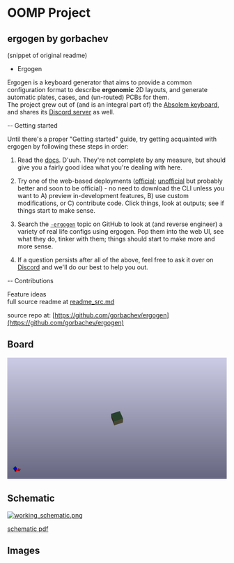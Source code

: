 # OOMP Project  
## ergogen  by gorbachev  
  
(snippet of original readme)  
  
- Ergogen  
  
Ergogen is a keyboard generator that aims to provide a common configuration format to describe **ergonomic** 2D layouts, and generate automatic plates, cases, and (un-routed) PCBs for them.  
The project grew out of (and is an integral part of) the [Absolem keyboard](https://zealot.hu/absolem), and shares its [Discord server](https://discord.gg/nbKcAZB) as well.  
  
-- Getting started  
  
Until there's a proper "Getting started" guide, try getting acquainted with ergogen by following these steps in order:  
  
1. Read the [docs](https://docs.ergogen.xyz). D'uuh. They're not complete by any measure, but should give you a fairly good idea what you're dealing with here.  
  
1. Try one of the web-based deployments ([official](https://ergogen.xyz); [unofficial](https://ergogen.cache.works/) but probably better and soon to be official) - no need to download the CLI unless you want to A) preview in-development features, B) use custom modifications, or C) contribute code. Click things, look at outputs; see if things start to make sense.  
  
1. Search the [`-ergogen`](https://github.com/topics/ergogen) topic on GitHub to look at (and reverse engineer) a variety of real life configs using ergogen. Pop them into the web UI, see what they do, tinker with them; things should start to make more and more sense.  
  
1. If a question persists after all of the above, feel free to ask it over on [Discord](https://discord.gg/nbKcAZB) and we'll do our best to help you out.  
  
  
-- Contributions  
  
Feature ideas  
  full source readme at [readme_src.md](readme_src.md)  
  
source repo at: [https://github.com/gorbachev/ergogen](https://github.com/gorbachev/ergogen)  
## Board  
  
[![working_3d.png](working_3d_600.png)](working_3d.png)  
## Schematic  
  
[![working_schematic.png](working_schematic_600.png)](working_schematic.png)  
  
[schematic pdf](working_schematic.pdf)  
## Images  
